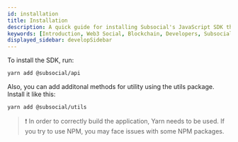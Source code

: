 ```yaml
---
id: installation
title: Installation
description: A quick guide for installing Subsocial's JavaScript SDK that allows developers to easily build web3 social apps.
keywords: [Introduction, Web3 Social, Blockchain, Developers, Subsocial]
displayed_sidebar: developSidebar
---
```


<head>
  <title>Installing The Subsocial JS SDK</title>
</head>

To install the SDK, run:

```bash
yarn add @subsocial/api
```

Also, you can add additonal methods for utility using the utils package. Install it like this:

```bash
yarn add @subsocial/utils
```

> :exclamation: In order to correctly build the application, Yarn needs to be used. If you try to use NPM, you may face issues with some NPM packages.
